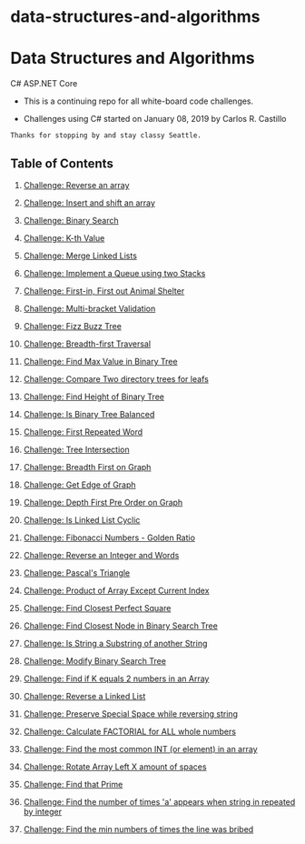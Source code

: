 # data-structures-and-algorithms

# Data Structures and Algorithms
C# ASP.NET Core

* This is a continuing repo for all white-board code challenges.

* Challenges using C# started on January 08, 2019 by Carlos R. Castillo

```
Thanks for stopping by and stay classy Seattle.
```

## Table of Contents

1. [Challenge: Reverse an array](ReverseArray)

2. [Challenge: Insert and shift an array](ArrayShift)

3. [Challenge: Binary Search](BinarySearch)

4. [Challenge: K-th Value](KthValue)

5. [Challenge: Merge Linked Lists](LlMerge)

6. [Challenge: Implement a Queue using two Stacks](QueueWithStacks)

7. [Challenge: First-in, First out Animal Shelter](FIFOAnimalShelter)

8. [Challenge: Multi-bracket Validation](Multi-BracketValidation)

9. [Challenge: Fizz Buzz Tree](FizzBuzzTree)

10. [Challenge: Breadth-first Traversal](BreadthFirstTraversal)

11. [Challenge: Find Max Value in Binary Tree](FindMaxValueBinaryTree)

12. [Challenge: Compare Two directory trees for leafs](LeafsOfTree)

13. [Challenge: Find Height of Binary Tree](HeightOfBinaryTree)

14. [Challenge: Is Binary Tree Balanced](BinaryTreeBalanced)

15. [Challenge: First Repeated Word](RepeatedWord)

16. [Challenge: Tree Intersection](TreeIntersection)

17. [Challenge: Breadth First on Graph](BreadthFirstGraph)

18. [Challenge: Get Edge of Graph](GetEdge)

19. [Challenge: Depth First Pre Order on Graph](PreOrderGraph)

20. [Challenge: Is Linked List Cyclic](CyclicLL)

21. [Challenge: Fibonacci Numbers - Golden Ratio](Fibonacci)

22. [Challenge: Reverse an Integer and Words](ReverseIntString)

23. [Challenge: Pascal's Triangle](Pascal'sTriangle)

24. [Challenge: Product of Array Except Current Index](ProductArray)

25. [Challenge: Find Closest Perfect Square](ClosestPerfectSquare)

26. [Challenge: Find Closest Node in Binary Search Tree](ClosestNodeBinaryTree)

27. [Challenge: Is String a Substring of another String](StringSubstring)

28. [Challenge: Modify Binary Search Tree](ModifyBST)

29. [Challenge: Find if K equals 2 numbers in an Array](Add2ToK)

30. [Challenge: Reverse a Linked List](ReverseLinkedList)

31. [Challenge: Preserve Special Space while reversing string](PreserveSpaceReverseString)

32. [Challenge: Calculate FACTORIAL for ALL whole numbers](Factorial)

33. [Challenge: Find the most common INT (or element) in an array](MostCommonInArray)

34. [Challenge: Rotate Array Left X amount of spaces](RotateArrayLeft)

35. [Challenge: Find that Prime](PrimeNumbers)

36. [Challenge: Find the number of times 'a' appears when string in repeated by integer](RepeatedStringLong)

37. [Challenge: Find the min numbers of times the line was bribed](BribeQueue)
